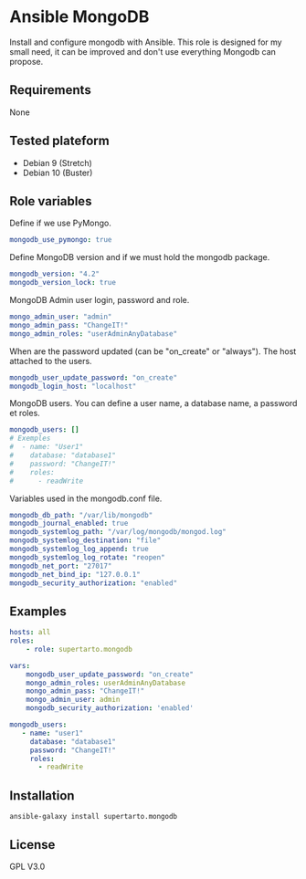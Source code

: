 # Ansible MongoDB
Install and configure mongodb with Ansible. This role is designed for my small need, it can be improved and don't use everything Mongodb can propose.

## Requirements
None

## Tested plateform
* Debian 9 (Stretch)
* Debian 10 (Buster)

## Role variables
Define if we use PyMongo.
```yml
mongodb_use_pymongo: true
```
Define MongoDB version and if we must hold the mongodb package. 
```yml
mongodb_version: "4.2"
mongodb_version_lock: true
```
MongoDB Admin user login, password and role.
```yml
mongo_admin_user: "admin"
mongo_admin_pass: "ChangeIT!"
mongo_admin_roles: "userAdminAnyDatabase"
```
When are the password updated (can be "on_create" or "always"). The host attached to the users.
```yml
mongodb_user_update_password: "on_create"
mongodb_login_host: "localhost"
```
MongoDB users. You can define a user name, a database name, a password et roles.
```yml
mongodb_users: []
# Exemples
#  - name: "User1"
#    database: "database1"
#    password: "ChangeIT!"
#    roles:
#      - readWrite
```
Variables used in the mongodb.conf file.
```yml
mongodb_db_path: "/var/lib/mongodb"
mongodb_journal_enabled: true
mongodb_systemlog_path: "/var/log/mongodb/mongod.log"
mongodb_systemlog_destination: "file"
mongodb_systemlog_log_append: true
mongodb_systemlog_log_rotate: "reopen"
mongodb_net_port: "27017"
mongodb_net_bind_ip: "127.0.0.1"
mongodb_security_authorization: "enabled"
```
## Examples
```yml
hosts: all
roles:
    - role: supertarto.mongodb

vars:
    mongodb_user_update_password: "on_create"
    mongo_admin_roles: userAdminAnyDatabase
    mongo_admin_pass: "ChangeIT!"
    mongo_admin_user: admin
    mongodb_security_authorization: 'enabled'

mongodb_users:
   - name: "user1"
     database: "database1"
     password: "ChangeIT!"
     roles:
       - readWrite
```
## Installation
```
ansible-galaxy install supertarto.mongodb
```
## License
GPL V3.0
